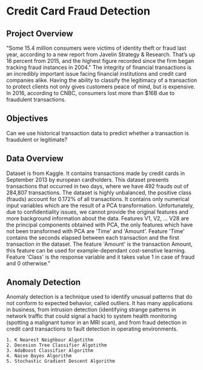 
# Credit Card Fraud Detection


## Project Overview

"Some 15.4 million consumers were victims of identity theft or fraud last year, according to a new report from Javelin Strategy & Research. That’s up 16 percent from 2015, and the highest figure recorded since the firm began tracking fraud instances in 2004." The integrity of financial transactions is an incredibly important issue facing financial institutions and credit card companies alike. Having the ability to classify the legitimacy of a transaction to protect clients not only gives customers peace of mind, but is expensive. In 2016, according to CNBC, consumers lost more than $16B due to fraudulent transactions.


## Objectives

Can we use historical transaction data to predict whether a transaction is fraudulent or legitimate?

## Data Overview

Dataset is from Kaggle. It contains transactions made by credit cards in September 2013 by european cardholders. This dataset presents transactions that occurred in two days, where we have 492 frauds out of 284,807 transactions. The dataset is highly unbalanced, the positive class (frauds) account for 0.172% of all transactions. It contains only numerical input variables which are the result of a PCA transformation. Unfortunately, due to confidentiality issues, we cannot provide the original features and more background information about the data. Features V1, V2, ... V28 are the principal components obtained with PCA, the only features which have not been transformed with PCA are 'Time' and 'Amount'. Feature 'Time' contains the seconds elapsed between each transaction and the first transaction in the dataset. The feature 'Amount' is the transaction Amount, this feature can be used for example-dependant cost-senstive learning. Feature 'Class' is the response variable and it takes value 1 in case of fraud and 0 otherwise."

## Anomaly Detection

Anomaly detection is a technique used to identify unusual patterns that do not conform to expected behavior, called outliers. It has many applications in business, from intrusion detection (identifying strange patterns in network traffic that could signal a hack) to system health monitoring (spotting a malignant tumor in an MRI scan), and from fraud detection in credit card transactions to fault detection in operating environments.

    1. K Nearest Neighbour Algotithm
    2. Decesion Tree Classifier Algotithm
    3. AdaBoost Classifier Algorithm
    4. Naive Bayes Algorithm
    5. Stochastic Gradient Descent Algorithm

